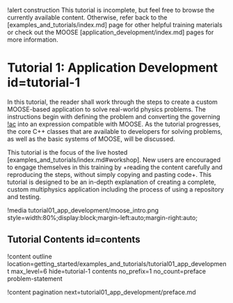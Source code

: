 !alert construction
This tutorial is incomplete, but feel free to browse the currently available content. Otherwise, refer back to the [examples_and_tutorials/index.md] page for other helpful training materials or check out the MOOSE [application_development/index.md] pages for more information.

# Tutorial 1: Application Development id=tutorial-1

In this tutorial, the reader shall work through the steps to create a custom MOOSE-based application to solve real-world physics problems. The instructions begin with defining the problem and converting the governing [!ac](PDEs) into an expression compatible with MOOSE. As the tutorial progresses, the core C++ classes that are available to developers for solving problems, as well as the basic systems of MOOSE, will be discussed.

This tutorial is the focus of the live hosted [examples_and_tutorials/index.md#workshop]. New users are encouraged to engage themselves in this training by +reading the content carefully and reproducing the steps, without simply copying and pasting code+. This tutorial is designed to be an in-depth explanation of creating a complete, custom multiphysics application including the process of using a repository and testing.

!media tutorial01_app_development/moose_intro.png
       style=width:80%;display:block;margin-left:auto;margin-right:auto;

## Tutorial Contents id=contents

!content outline location=getting_started/examples_and_tutorials/tutorial01_app_development
                 max_level=6
                 hide=tutorial-1 contents
                 no_prefix=1
                 no_count=preface problem-statement

!content pagination next=tutorial01_app_development/preface.md
